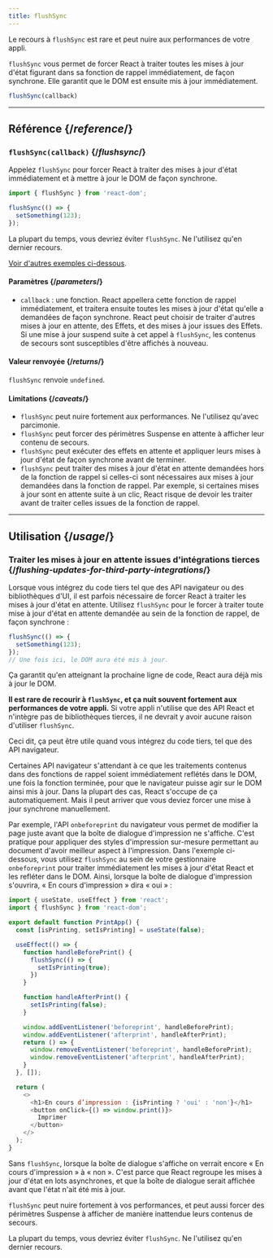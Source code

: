 ```yaml
---
title: flushSync
---
```


<Pitfall>

Le recours à `flushSync` est rare et peut nuire aux performances de votre appli.

</Pitfall>

<Intro>

`flushSync` vous permet de forcer React à traiter toutes les mises à jour d'état figurant dans sa fonction de rappel immédiatement, de façon synchrone.  Elle garantit que le DOM est ensuite mis à jour immédiatement.

```js
flushSync(callback)
```

</Intro>

<InlineToc />

---

## Référence {/*reference*/}

### `flushSync(callback)` {/*flushsync*/}

Appelez `flushSync` pour forcer React à traiter des mises à jour d'état immédiatement et à mettre à jour le DOM de façon synchrone.

```js
import { flushSync } from 'react-dom';

flushSync(() => {
  setSomething(123);
});
```

La plupart du temps, vous devriez éviter `flushSync`. Ne l'utilisez qu'en dernier recours.

[Voir d'autres exemples ci-dessous](#usage).

#### Paramètres {/*parameters*/}

* `callback` : une fonction.  React appellera cette fonction de rappel immédiatement, et traitera ensuite toutes les mises à jour d'état qu'elle a demandées de façon synchrone. React peut choisir de traiter d'autres mises à jour en attente, des Effets, et des mises à jour issues des Effets. Si une mise à jour suspend suite à cet appel à `flushSync`, les contenus de secours sont susceptibles d'être affichés à nouveau.

#### Valeur renvoyée {/*returns*/}

`flushSync` renvoie `undefined`.

#### Limitations {/*caveats*/}

* `flushSync` peut nuire fortement aux performances. Ne l'utilisez qu'avec parcimonie.
* `flushSync` peut forcer des périmètres Suspense en attente à afficher leur contenu de secours.
* `flushSync` peut exécuter des effets en attente et appliquer leurs mises à jour d'état de façon synchrone avant de terminer.
* `flushSync` peut traiter des mises à jour d'état en attente demandées hors de la fonction de rappel si celles-ci sont nécessaires aux mises à jour demandées dans la fonction de rappel. Par exemple, si certaines mises à jour sont en attente suite à un clic, React risque de devoir les traiter avant de traiter celles issues de la fonction de rappel.

---

## Utilisation {/*usage*/}

### Traiter les mises à jour en attente issues d'intégrations tierces {/*flushing-updates-for-third-party-integrations*/}

Lorsque vous intégrez du code tiers tel que des API navigateur ou des bibliothèques d'UI, il est parfois nécessaire de forcer React à traiter les mises à jour d'état en attente. Utilisez `flushSync` pour le forcer à traiter toute <CodeStep step={1}>mise à jour d'état en attente</CodeStep> demandée au sein de la fonction de rappel, de façon synchrone :

```js [[1, 2, "setSomething(123)"]]
flushSync(() => {
  setSomething(123);
});
// Une fois ici, le DOM aura été mis à jour.
```

Ça garantit qu'en atteignant la prochaine ligne de code, React aura déjà mis à jour le DOM.

**Il est rare de recourir à `flushSync`, et ça nuit souvent fortement aux performances de votre appli.**  Si votre appli n'utilise que des API React et n'intègre pas de bibliothèques tierces, il ne devrait y avoir aucune raison d'utiliser `flushSync`.

Ceci dit, ça peut être utile quand vous intégrez du code tiers, tel que des API navigateur.

Certaines API navigateur s'attendant à ce que les traitements contenus dans des fonctions de rappel soient immédiatement reflétés dans le DOM, une fois la fonction terminée, pour que le navigateur puisse agir sur le DOM ainsi mis à jour.  Dans la plupart des cas, React s'occupe de ça automatiquement. Mais il peut arriver que vous deviez forcer une mise à jour synchrone manuellement.

Par exemple, l'API `onbeforeprint` du navigateur vous permet de modifier la page juste avant que la boîte de dialogue d'impression ne s'affiche. C'est pratique pour appliquer des styles d'impression sur-mesure permettant au document d'avoir meilleur aspect à l'impression. Dans l'exemple ci-dessous, vous utilisez `flushSync` au sein de votre gestionnaire `onbeforeprint` pour traiter immédiatement les mises à jour d'état React et les refléter dans le DOM. Ainsi, lorsque la boîte de dialogue d'impression s'ouvrira, « En cours d'impression » dira « oui » :

<Sandpack>

```js App.js active
import { useState, useEffect } from 'react';
import { flushSync } from 'react-dom';

export default function PrintApp() {
  const [isPrinting, setIsPrinting] = useState(false);

  useEffect(() => {
    function handleBeforePrint() {
      flushSync(() => {
        setIsPrinting(true);
      })
    }

    function handleAfterPrint() {
      setIsPrinting(false);
    }

    window.addEventListener('beforeprint', handleBeforePrint);
    window.addEventListener('afterprint', handleAfterPrint);
    return () => {
      window.removeEventListener('beforeprint', handleBeforePrint);
      window.removeEventListener('afterprint', handleAfterPrint);
    }
  }, []);

  return (
    <>
      <h1>En cours d’impression : {isPrinting ? 'oui' : 'non'}</h1>
      <button onClick={() => window.print()}>
        Imprimer
      </button>
    </>
  );
}
```

</Sandpack>

Sans `flushSync`, lorsque la boîte de dialogue s'affiche on verrait encore « En cours d'impression » à « non ».  C'est parce que React regroupe les mises à jour d'état en lots asynchrones, et que la boîte de dialogue serait affichée avant que l'état n'ait été mis à jour.

<Pitfall>

`flushSync` peut nuire fortement à vos performances, et peut aussi forcer des périmètres Suspense à afficher de manière inattendue leurs contenus de secours.

La plupart du temps, vous devriez éviter `flushSync`. Ne l'utilisez qu'en dernier recours.

</Pitfall>
